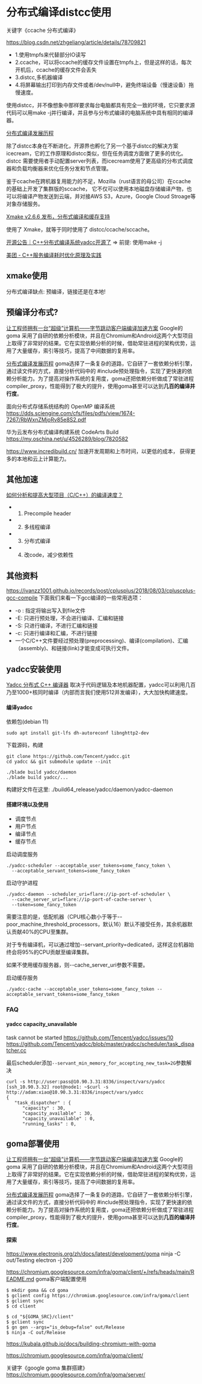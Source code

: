 # 分布式编译distcc使用

关键字《ccache 分布式编译》

https://blog.csdn.net/zhgeliang/article/details/78709821

- 1.使用tmpfs来代替部分IO读写
- 2.ccache，可以将ccache的缓存文件设置在tmpfs上，但是这样的话，每次开机后，ccache的缓存文件会丢失
- 3.distcc,多机器编译
- 4.将屏幕输出打印到内存文件或者/dev/null中，避免终端设备（慢速设备）拖慢速度。

使用distcc，并不像想象中那样要求每台电脑都具有完全一致的环境，它只要求源代码可以用make -j并行编译，并且参与分布式编译的电脑系统中具有相同的编译器。

[分布式编译发展历程](https://juejin.cn/post/7283710975345115199)

除了distcc本身在不断进化，开源界也孵化了另一个基于distcc的解决方案icecream，它的工作原理和distcc类似，但在任务调度方面做了更多的优化。distcc 需要使用者手动配置server列表，而icecream使用了更高级的分布式调度器和负载均衡器来优化任务分发和节点管理。

鉴于ccache在跨机器复用能力的不足，Mozilla（rust语言的母公司）在ccache的基础上开发了集群版的sccache， 它不仅可以使用本地磁盘存储编译产物，也可以将编译产物发送到云端，并对接AWS S3，Azure，Google Cloud Stroage等对象存储服务。

[Xmake v2.6.6 发布，分布式编译和缓存支持](https://zhuanlan.zhihu.com/p/519972771)

使用了 Xmake，就等于同时使用了 distcc/ccache/sccache。

[开源公告｜C++分布式编译系统yadcc开源了](https://cloud.tencent.com/developer/article/1832308)
=> 前提: 使用make -j

[美团 - C++服务编译耗时优化原理及实践](https://tech.meituan.com/2020/12/10/apache-kylin-practice-in-meituan.html)

## xmake使用

分布式编译缺点: 预编译，链接还是在本地!

## 预编译分布式?

[让工程师拥有一台“超级”计算机——字节跳动客户端编译加速方案](https://juejin.cn/post/7065533288995094541)
Google的 goma 采用了自研的依赖分析模块，并且在Chromium和Android这两个大型项目上取得了非常好的结果。它在实现依赖分析的时候，借助常驻进程的架构优势，运用了大量缓存，索引等技巧，提高了中间数据的复用率。

[分布式编译发展历程](https://juejin.cn/post/7283710975345115199)
goma选择了一条复杂的道路，它自研了一套依赖分析引擎，通过读文件的方式，直接分析代码中的 #include预处理指令，实现了更快速的依赖分析能力。为了提高对操作系统的复用度，goma还把依赖分析做成了常驻进程compiler_proxy，性能得到了极大的提升，使用goma甚至可以达到**几百的编译并行度**。

面向分布式存储系统结构的 OpenMP 编译系统
https://dds.sciengine.com/cfs/files/pdfs/view/1674-7267/RbWxnZMjoRv85e8S2.pdf

华为云发布分布式编译构建系统 CodeArts Build
https://my.oschina.net/u/4526289/blog/7820582

https://www.incredibuild.cn/
加速开发周期和上市时间，以更低的成本，
获得更多的本地和云上计算能力。

## 其他加速

[如何分析和提高大型项目（C/C++）的编译速度？](https://www.zhihu.com/question/31925195)

- 1. Precompile header
- 2. 多线程编译
- 3. 分布式编译
- 4. 改code，减少依赖性

## 其他资料

https://ivanzz1001.github.io/records/post/cplusplus/2018/08/03/cpluscplus-gcc-compile
下面我们来看一下gcc编译的一些常用选项：

- -o <file>: 指定将输出写入到file文件
- -E: 只进行预处理，不会进行编译、汇编和链接
- -S: 只进行编译，不进行汇编和链接
- -c: 只进行编译和汇编，不进行链接
- 一个C/C++文件要经过预处理(preprocessing)、编译(compilation)、汇编（assembly)、和链接(link)才能变成可执行文件。

## yadcc安装使用

[Yadcc 分布式 C++ 编译器](https://github.com/Tencent/yadcc)
取决于代码逻辑及本地机器配置，yadcc可以利用几百乃至1000+核同时编译（内部而言我们使用512并发编译），大大加快构建速度。

#### 编译yadcc

依赖包(debian 11)
```
sudo apt install git-lfs dh-autoreconf libnghttp2-dev
```

下载源码，构建
```
git clone https://github.com/Tencent/yadcc.git
cd yadcc && git submodule update --init

./blade build yadcc/daemon
./blade build yadcc/...
```

构建好文件在这里:
./build64_release/yadcc/daemon/yadcc-daemon

#### 搭建环境以及使用

- 调度节点
- 用户节点
- 编译节点
- 缓存节点

启动调度服务
```
./yadcc-scheduler --acceptable_user_tokens=some_fancy_token \
  --acceptable_servant_tokens=some_fancy_token
```

启动守护进程
```
./yadcc-daemon --scheduler_uri=flare://ip-port-of-scheduler \
  --cache_server_uri=flare://ip-port-of-cache-server \
  --token=some_fancy_token
```
需要注意的是，低配机器（CPU核心数小于等于--poor_machine_threshold_processors，默认16）默认不接受任务，其余机器默认贡献40%的CPU至集群。

对于专有编译机，可以通过增加--servant_priority=dedicated，这样这台机器始终会将95%的CPU贡献至编译集群。

如果不使用缓存服务器，则--cache_server_uri参数不需要。

启动缓存服务
```
./yadcc-cache --acceptable_user_tokens=some_fancy_token --acceptable_servant_tokens=some_fancy_token
```

### FAQ

#### yadcc capacity_unavailable

task cannot be started
https://github.com/Tencent/yadcc/issues/10
https://github.com/Tencent/yadcc/blob/master/yadcc/scheduler/task_dispatcher.cc

最后scheduler添加`--servant_min_memory_for_accepting_new_task=2G`参数解决

```
curl -s http://user:pass@10.90.3.31:8336/inspect/vars/yadcc
[ssh_10.90.3.32] root@node1: ~$curl -s http://adam:xiao@10.90.3.31:8336/inspect/vars/yadcc
{
   "task_dispatcher" : {
      "capacity" : 30,
      "capacity_available" : 30,
      "capacity_unavailable" : 0,
      "running_tasks" : 0,
```

## goma部署使用

[让工程师拥有一台“超级”计算机——字节跳动客户端编译加速方案](https://juejin.cn/post/7065533288995094541)
Google的 goma 采用了自研的依赖分析模块，并且在Chromium和Android这两个大型项目上取得了非常好的结果。它在实现依赖分析的时候，借助常驻进程的架构优势，运用了大量缓存，索引等技巧，提高了中间数据的复用率。

[分布式编译发展历程](https://juejin.cn/post/7283710975345115199)
goma选择了一条复杂的道路，它自研了一套依赖分析引擎，通过读文件的方式，直接分析代码中的 #include预处理指令，实现了更快速的依赖分析能力。为了提高对操作系统的复用度，goma还把依赖分析做成了常驻进程compiler_proxy，性能得到了极大的提升，使用goma甚至可以达到**几百的编译并行度**。

#### 探索

https://www.electronjs.org/zh/docs/latest/development/goma
ninja -C out/Testing electron -j 200

https://chromium.googlesource.com/infra/goma/client/+/refs/heads/main/README.md
goma客户端配置使用
```
$ mkdir goma && cd goma
$ gclient config https://chromium.googlesource.com/infra/goma/client
$ gclient sync
$ cd client
```

```
$ cd "${GOMA_SRC}/client"
$ gclient sync
$ gn gen --args="is_debug=false" out/Release
$ ninja -C out/Release
```

https://kubala.github.io/docs/building-chromium-with-goma

https://chromium.googlesource.com/infra/goma/client/

关键字《google goma 集群搭建》
https://chromium.googlesource.com/infra/goma/server/
